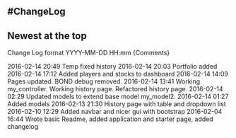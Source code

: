 #ChangeLog
---
Newest at the top
---
Change Log format
	YYYY-MM-DD HH:mm {Comments}

2016-02-14 20:49 Temp fixed history
2016-02-14 20:03 Portfolio added
2016-02-14 17:12 Added players and stocks to dashboard
2016-02-14 14:09 Pages updated. BOND debug removed.
2016-02-14 13:41 Working my_controller. Working history page. Refactored history page. 
2016-02-14 02:29 Updated models to extend base model my_model2.
2016-02-14 01:27 Added models
2016-02-13 21:30 History page with table and dropdown list
2016-02-10 12:29 Added navbar and nicer gui with bootstrap
2016-02-04 16:44 Wrote basic Readme, added application and starter page, added changelog
